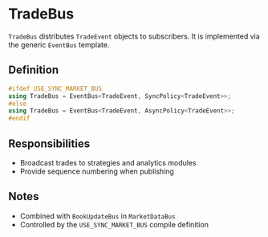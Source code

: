 # TradeBus

`TradeBus` distributes `TradeEvent` objects to subscribers. It is implemented via the generic `EventBus` template.

## Definition

```cpp
#ifdef USE_SYNC_MARKET_BUS
using TradeBus = EventBus<TradeEvent, SyncPolicy<TradeEvent>>;
#else
using TradeBus = EventBus<TradeEvent, AsyncPolicy<TradeEvent>>;
#endif
```

## Responsibilities

- Broadcast trades to strategies and analytics modules
- Provide sequence numbering when publishing

## Notes

- Combined with `BookUpdateBus` in `MarketDataBus`
- Controlled by the `USE_SYNC_MARKET_BUS` compile definition

